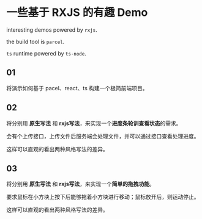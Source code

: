 # 一些基于 RXJS 的有趣 Demo

interesting demos powered by `rxjs`.

the build tool is `parcel`.

`ts` runtime powered by `ts-node`.

## 01

将演示如何基于 pacel、react、ts 构建一个极简前端项目。

## 02

将分别用 **原生写法** 和 **rxjs写法**，来实现一个**进度条轮训查看状态**的需求。

会有个上传接口，上传文件后服务端会处理文件，并可以通过接口查看处理进度。

这样可以直观的看出两种风格写法的差异。

## 03

将分别用 **原生写法** 和 **rxjs写法**，来实现一个**简单的拖拽功能**。

要求鼠标在小方块上按下后能够拖着小方块进行移动；鼠标放开后，则运动停止。

这样可以直观的看出两种风格写法的差异。
